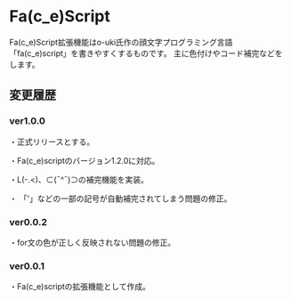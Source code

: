 # Fa(c_e)Script

Fa(c_e)Script拡張機能はo-uki氏作の顔文字プログラミング言語「fa(c_e)script」を書きやすくするものです。
主に色付けやコード補完などをします。

## 変更履歴
### ver1.0.0
・正式リリースとする。

・Fa(c_e)scriptのバージョン1.2.0に対応。

・L(-.<)、⊂(¯^¯)⊃の補完機能を実装。

・ 「'」などの一部の記号が自動補完されてしまう問題の修正。
### ver0.0.2
・for文の色が正しく反映されない問題の修正。

### ver0.0.1
・Fa(c_e)scriptの拡張機能として作成。
